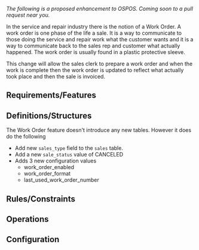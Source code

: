 _The following is a proposed enhancement to OSPOS.  Coming soon to a pull request near you._

In the service and repair industry there is the notion of a Work Order.  A work order is one phase of the life a sale.  It is a way to communicate to those doing the service and repair work what the customer wants and it is a way to communicate back to the sales rep and customer what actually happened.  The work order is usually found in a plastic protective sleeve.

This change will allow the sales clerk to prepare a work order and when the work is complete then the work order is updated to reflect what actually took place and then the sale is invoiced.

## Requirements/Features

## Definitions/Structures

The Work Order feature doesn't introduce any new tables.  However it does do the following

* Add new `sales_type` field to the `sales` table.
* Add a new `sale_status` value of CANCELED
* Adds 3 new configuration values
  * work_order_enabled
  * work_order_format
  * last_used_work_order_number

## Rules/Constraints

## Operations

## Configuration

